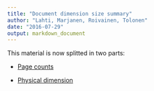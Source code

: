 ```yaml
---
title: "Document dimension size summary"
author: "Lahti, Marjanen, Roivainen, Tolonen"
date: "2016-07-29"
output: markdown_document
---
```


This material is now splitted in two parts:

  * [Page counts](pagecount.md)

  * [Physical dimension](dimension.md)


